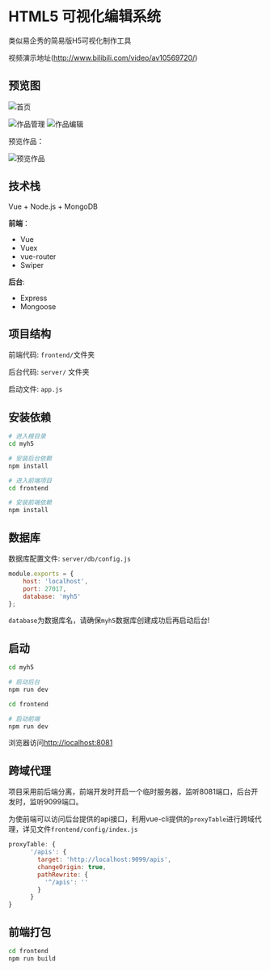# HTML5 可视化编辑系统
类似易企秀的简易版H5可视化制作工具

视频演示地址(http://www.bilibili.com/video/av10569720/)

## 预览图

![首页](http://7xqwwf.com1.z0.glb.clouddn.com/h51.jpg)

![作品管理](http://7xqwwf.com1.z0.glb.clouddn.com/h52.jpg) 
![作品编辑](http://7xqwwf.com1.z0.glb.clouddn.com/h53.jpg)

预览作品：

![预览作品](http://7xqwwf.com1.z0.glb.clouddn.com/GIF.gif)





## 技术栈

Vue + Node.js + MongoDB

**前端**：

* Vue
* Vuex
* vue-router
* Swiper

**后台**:

* Express
* Mongoose

## 项目结构

前端代码:  `frontend/`文件夹

后台代码: `server/` 文件夹

启动文件: `app.js`

## 安装依赖

```bash
# 进入根目录
cd myh5

# 安装后台依赖
npm install

# 进入前端项目
cd frontend

# 安装前端依赖
npm install
```

## 数据库

数据库配置文件: `server/db/config.js`

```javascript
module.exports = {
    host: 'localhost',
    port: 27017,
    database: 'myh5'
};
```

`database`为数据库名，请确保`myh5`数据库创建成功后再启动后台!

## 启动

```bash
cd myh5

# 启动后台
npm run dev

cd frontend

# 启动前端
npm run dev
```

浏览器访问[http://localhost:8081](http://localhost:8081)

## 跨域代理

项目采用前后端分离，前端开发时开启一个临时服务器，监听8081端口，后台开发时，监听9099端口。

为使前端可以访问后台提供的api接口，利用vue-cli提供的`proxyTable`进行跨域代理，详见文件`frontend/config/index.js`

```javascript
proxyTable: {
      '/apis': {
        target: 'http://localhost:9099/apis',
        changeOrigin: true,
        pathRewrite: {
          '^/apis': ''
        }
      }
}
```

## 前端打包

```bash
cd frontend
npm run build
```


